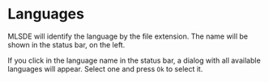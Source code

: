 # Languages #

MLSDE will identify the language by the file extension.  The name will be shown in the status bar, on the left.

If you click in the language name in the status bar, a dialog with all available languages will appear.  Select one and press ``Ok`` to select it.

